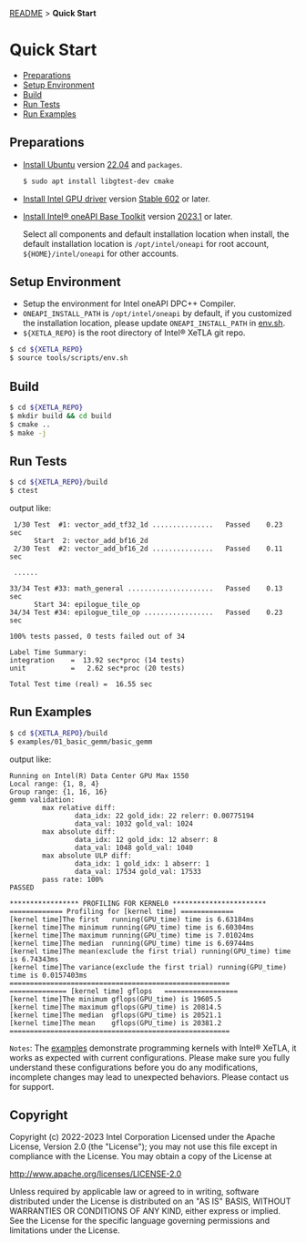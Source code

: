 [README](/README.md#documentation) > **Quick Start**
# Quick Start

- [Preparations](/media/docs/quick_start.md#preparations)
- [Setup Environment](/media/docs/quick_start.md#setup-build-environment)
- [Build](/media/docs/quick_start.md#build)
- [Run Tests](/media/docs/quick_start.md#run-tests)
- [Run Examples](/media/docs/quick_start.md#run-examples)

## Preparations

- [Install Ubuntu](https://ubuntu.com/tutorials) version [22.04](http://releases.ubuntu.com/22.04/) and `packages`.

  ```bash
  $ sudo apt install libgtest-dev cmake
  ```

- [Install Intel GPU driver](https://dgpu-docs.intel.com/installation-guides/index.html#intel-data-center-gpu-max-series) version [Stable 602](https://dgpu-docs.intel.com/releases/stable_602_20230323.html) or later.

- [Install Intel® oneAPI Base Toolkit](https://www.intel.com/content/www/us/en/developer/tools/oneapi/base-toolkit-download.html) version [2023.1](https://www.intel.com/content/www/us/en/developer/tools/oneapi/base-toolkit-download.html) or later.

  Select all components and default installation location when install, the default installation location is `/opt/intel/oneapi` for root account, `${HOME}/intel/oneapi` for other accounts.

## Setup Environment
- Setup the environment for Intel oneAPI DPC++ Compiler.
- `ONEAPI_INSTALL_PATH` is `/opt/intel/oneapi` by default, if you customized the installation location, please update `ONEAPI_INSTALL_PATH` in [env.sh](/tools/scripts/env.sh).
- `${XETLA_REPO}` is the root directory of Intel® XeTLA git repo.

```bash
$ cd ${XETLA_REPO}
$ source tools/scripts/env.sh
```

## Build
```bash
$ cd ${XETLA_REPO}
$ mkdir build && cd build
$ cmake ..
$ make -j
```

## Run Tests
```bash
$ cd ${XETLA_REPO}/build
$ ctest
```

output like:

```
 1/30 Test  #1: vector_add_tf32_1d ...............   Passed    0.23 sec
      Start  2: vector_add_bf16_2d
 2/30 Test  #2: vector_add_bf16_2d ...............   Passed    0.11 sec

 ......

33/34 Test #33: math_general .....................   Passed    0.13 sec
      Start 34: epilogue_tile_op
34/34 Test #34: epilogue_tile_op .................   Passed    0.23 sec

100% tests passed, 0 tests failed out of 34

Label Time Summary:
integration    =  13.92 sec*proc (14 tests)
unit           =   2.62 sec*proc (20 tests)

Total Test time (real) =  16.55 sec
```

## Run Examples
```bash
$ cd ${XETLA_REPO}/build
$ examples/01_basic_gemm/basic_gemm
```
output like:

```
Running on Intel(R) Data Center GPU Max 1550
Local range: {1, 8, 4}
Group range: {1, 16, 16}
gemm validation:
        max relative diff:
                data_idx: 22 gold_idx: 22 relerr: 0.00775194
                data_val: 1032 gold_val: 1024
        max absolute diff:
                data_idx: 12 gold_idx: 12 abserr: 8
                data_val: 1048 gold_val: 1040
        max absolute ULP diff:
                data_idx: 1 gold_idx: 1 abserr: 1
                data_val: 17534 gold_val: 17533
        pass rate: 100%
PASSED

***************** PROFILING FOR KERNEL0 ***********************
============= Profiling for [kernel time] =============
[kernel time]The first   running(GPU_time) time is 6.63184ms
[kernel time]The minimum running(GPU_time) time is 6.60304ms
[kernel time]The maximum running(GPU_time) time is 7.01024ms
[kernel time]The median  running(GPU_time) time is 6.69744ms
[kernel time]The mean(exclude the first trial) running(GPU_time) time is 6.74343ms
[kernel time]The variance(exclude the first trial) running(GPU_time) time is 0.0157403ms
======================================================
============== [kernel time] gflops   ==================
[kernel time]The minimum gflops(GPU_time) is 19605.5
[kernel time]The maximum gflops(GPU_time) is 20814.5
[kernel time]The median  gflops(GPU_time) is 20521.1
[kernel time]The mean    gflops(GPU_time) is 20381.2
======================================================
```
`Notes`: The [examples](/examples) demonstrate programming kernels with Intel® XeTLA, it works as expected with current configurations. Please make sure you fully understand these configurations before you do any modifications, incomplete changes may lead to unexpected behaviors. Please contact us for support.

## Copyright
Copyright (c) 2022-2023 Intel Corporation Licensed under the Apache License, Version 2.0 (the "License"); you may not use this file except in compliance with the License. You may obtain a copy of the License at

http://www.apache.org/licenses/LICENSE-2.0

Unless required by applicable law or agreed to in writing, software distributed under the License is distributed on an "AS IS" BASIS, WITHOUT WARRANTIES OR CONDITIONS OF ANY KIND, either express or implied. See the License for the specific language governing permissions and limitations under the License.
